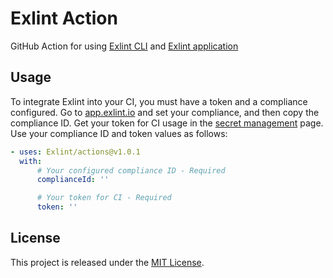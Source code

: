 # Exlint Action

GitHub Action for using [Exlint CLI][exlint-cli-repo-url] and [Exlint application][exlint-app-url]

## Usage

To integrate Exlint into your CI, you must have a token and a compliance configured.
Go to [app.exlint.io][exlint-app-url] and set your compliance, and then copy the compliance ID.
Get your token for CI usage in the [secret management][secret-management-url] page.
Use your compliance ID and token values as follows:

```yaml
- uses: Exlint/actions@v1.0.1
  with:
      # Your configured compliance ID - Required
      complianceId: ''

      # Your token for CI - Required
      token: ''
```

## License

This project is released under the [MIT License][license-url].

<!-- Links: -->

[exlint-cli-repo-url]: https://github.com/Exlint/cli#readme
[exlint-app-url]: https://app.exlint.io
[secret-management-url]: https://app.exlint.io/account-settings/secret-management
[license-url]: https://github.com/Exlint/actions/blob/main/LICENSE
